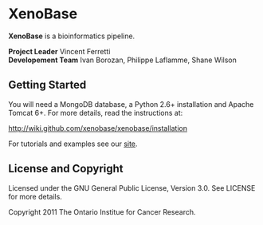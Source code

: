 XenoBase
========
**XenoBase** is a bioinformatics pipeline.

**Project Leader** Vincent Ferretti  
**Developement Team** Ivan Borozan, Philippe Laflamme, Shane Wilson

Getting Started
---------------
You will need a MongoDB database, a Python 2.6+ installation and Apache Tomcat 6+. For more details, read the instructions at:

  http://wiki.github.com/xenobase/xenobase/installation

For tutorials and examples see our [site](http://xenobase.github.com>).

License and Copyright
---------------------
Licensed under the GNU General Public License, Version 3.0. See LICENSE for more details.

Copyright 2011 The Ontario Institue for Cancer Research.
